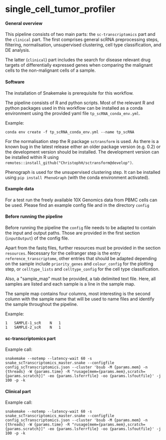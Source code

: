 # single_cell_tumor_profiler

#### General overview

This pipeline consists of two main parts: the `sc-transcriptomics` part and the `clinical` part. The first comprises general scRNA preprocessing steps, filtering, normalisation, unsupervised clustering, cell type classification, and DE analysis.

The latter (`clinical`) part includes the search for disease relevant drug targets of differentially expressed genes when comparing the malignant cells to the non-malignant cells of a sample.

#### Software

The installation of Snakemake is prerequisite for this workflow.

The pipeline consists of R and python scripts. Most of the relevant R and python packages used in this workflow can be installed as a conda environment using the provided yaml file `tp_scRNA_conda_env.yml`.

Example:
```
conda env create -f tp_scRNA_conda_env.yml --name tp_scRNA
```

For the normalisation step the R package `sctransform` is used. As there is a known bug in the latest release either an older package version (e.g. 0.2) or the development version should be installed. The development version can be installed within R using `remotes::install_github("ChristophH/sctransform@develop")`.

Phenograph is used for the unsupervised clustering step. It can be installed using `pip install PhenoGraph` (with the conda environment activated).

#### Example data

For a test run the freely available 10X Genomics data from PBMC cells can be used. Please find an example config file and in the directory `config`


#### Before running the pipeline

Before running the pipeline the `config` file needs to be adapted to contain the input and output paths. Those are provided in the first section (`inputOutput`) of the config file.

Apart from the fastq files, further resources must be provided in the section `resources`. Necessary for the cellranger step is the entry `reference_transcriptome`, other entries that should be adapted depending on the sample include `priority_genes` and `colour_config` for the plotting step, or `celltype_lists` and `celltype_config` for the cell type classification.

Also, a "sample_map" must be provided, a tab delimited text file. Here, all samples are listed and each sample is a line in the sample map.

The sample map contains four columns, most interesting is the second column with the sample name that will be used to name files and identify the sample throughout the pipeline.

Example:
```
1	SAMPLE-1_scR	N	1
1	SAMPLE-2_scR	N	1
```



#### sc-transcriptomics part

Example call:

```
snakemake --notemp --latency-wait 60 -s snake_scTranscriptomics_master.snake --configfile config_scTranscriptomics.json --cluster 'bsub -M {params.mem} -n {threads} -W {params.time} -R "rusage[mem={params.mem},scratch={params.scratch}]" -eo {params.lsferrfile} -oo {params.lsfoutfile}' -j 100 -p -k
```



#### Clinical part

Example call:

```
snakemake --notemp --latency-wait 60 -s snake_scTranscriptomics_master.snake --configfile config_scTranscriptomics.json --cluster 'bsub -M {params.mem} -n {threads} -W {params.time} -R "rusage[mem={params.mem},scratch={params.scratch}]" -eo {params.lsferrfile} -oo {params.lsfoutfile}' -j 100 -p -k
```

